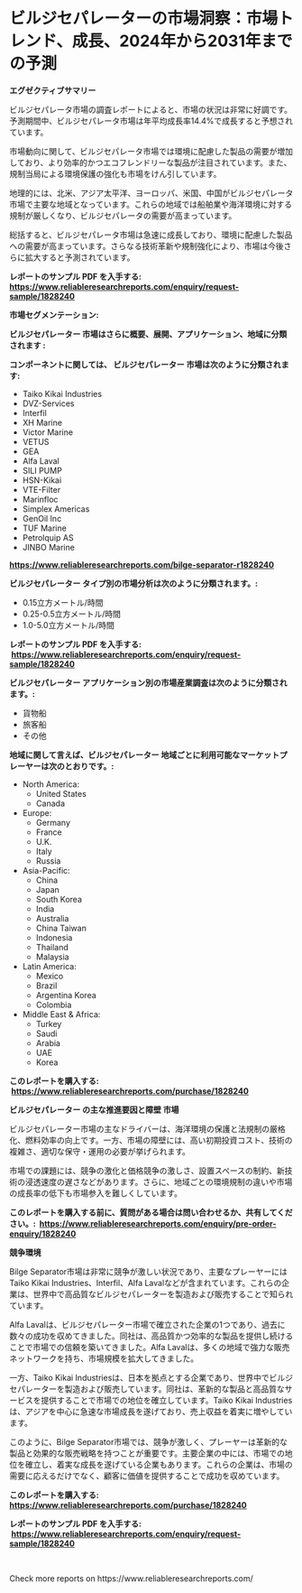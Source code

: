 <p><h1>ビルジセパレーターの市場洞察：市場トレンド、成長、2024年から2031年までの予測</h1></p><p><strong>エグゼクティブサマリー</strong></p>
<p><p>ビルジセパレータ市場の調査レポートによると、市場の状況は非常に好調です。予測期間中、ビルジセパレータ市場は年平均成長率14.4%で成長すると予想されています。</p><p>市場動向に関して、ビルジセパレータ市場では環境に配慮した製品の需要が増加しており、より効率的かつエコフレンドリーな製品が注目されています。また、規制当局による環境保護の強化も市場をけん引しています。</p><p>地理的には、北米、アジア太平洋、ヨーロッパ、米国、中国がビルジセパレータ市場で主要な地域となっています。これらの地域では船舶業や海洋環境に対する規制が厳しくなり、ビルジセパレータの需要が高まっています。</p><p>総括すると、ビルジセパレータ市場は急速に成長しており、環境に配慮した製品への需要が高まっています。さらなる技術革新や規制強化により、市場は今後さらに拡大すると予測されています。</p></p>
<p><strong>レポートのサンプル PDF を入手する: <a href="https://www.reliableresearchreports.com/enquiry/request-sample/1828240">https://www.reliableresearchreports.com/enquiry/request-sample/1828240</a></strong></p>
<p><strong>市場セグメンテーション:</strong></p>
<p><strong> ビルジセパレーター 市場はさらに概要、展開、アプリケーション、地域に分類されます :</strong></p>
<p><strong>コンポーネントに関しては、 ビルジセパレーター 市場は次のように分類されます: &nbsp;</strong></p>
<p><ul><li>Taiko Kikai Industries</li><li>DVZ-Services</li><li>Interfil</li><li>XH Marine</li><li>Victor Marine</li><li>VETUS</li><li>GEA</li><li>Alfa Laval</li><li>SILI PUMP</li><li>HSN-Kikai</li><li>VTE-Filter</li><li>Marinfloc</li><li>Simplex Americas</li><li>GenOil Inc</li><li>TUF Marine</li><li>Petrolquip AS</li><li>JINBO Marine</li></ul></p>
<p><strong><a href="https://www.reliableresearchreports.com/bilge-separator-r1828240">https://www.reliableresearchreports.com/bilge-separator-r1828240</a></strong></p>
<p><strong> ビルジセパレーター タイプ別の市場分析は次のように分類されます。:</strong></p>
<p><ul><li>0.15立方メートル/時間</li><li>0.25-0.5立方メートル/時間</li><li>1.0-5.0立方メートル/時間</li></ul></p>
<p><strong>レポートのサンプル PDF を入手する: &nbsp;<a href="https://www.reliableresearchreports.com/enquiry/request-sample/1828240">https://www.reliableresearchreports.com/enquiry/request-sample/1828240</a></strong></p>
<p><strong> ビルジセパレーター アプリケーション別の市場産業調査は次のように分類されます。:</strong></p>
<p><ul><li>貨物船</li><li>旅客船</li><li>その他</li></ul></p>
<p><strong>地域に関して言えば、ビルジセパレーター 地域ごとに利用可能なマーケットプレーヤーは次のとおりです。:</strong></p>
<p><ul>
    <li>
        North America:
        <ul>
            <li>United States</li>
            <li>Canada</li>
        </ul>
    </li>
    <li>
        Europe:
        <ul>
            <li>Germany</li>
            <li>France</li>
            <li>U.K.</li>
            <li>Italy</li>
            <li>Russia</li>
        </ul>
    </li>
    <li>
        Asia-Pacific:
        <ul>
            <li>China</li>
            <li>Japan</li>
            <li>South Korea</li>
            <li>India</li>
            <li>Australia</li>
            <li>China Taiwan</li>
            <li>Indonesia</li>
            <li>Thailand</li>
            <li>Malaysia</li>
        </ul>
    </li>
    <li>
        Latin America:
        <ul>
            <li>Mexico</li>
            <li>Brazil</li>
            <li>Argentina Korea</li>
            <li>Colombia</li>
        </ul>
    </li>
    <li>
        Middle East & Africa:
        <ul>
            <li>Turkey</li>
            <li>Saudi</li>
            <li>Arabia</li>
            <li>UAE</li>
            <li>Korea</li>
        </ul>
    </li>
    </ul></p>
<p><strong>このレポートを購入する: &nbsp;<a href="https://www.reliableresearchreports.com/purchase/1828240">https://www.reliableresearchreports.com/purchase/1828240</a></strong></p>
<p><strong>ビルジセパレーター の主な推進要因と障壁 市場</strong></p>
<p><p>ビルジセパレーター市場の主なドライバーは、海洋環境の保護と法規制の厳格化、燃料効率の向上です。一方、市場の障壁には、高い初期投資コスト、技術の複雑さ、適切な保守・運用の必要が挙げられます。</p><p>市場での課題には、競争の激化と価格競争の激しさ、設置スペースの制約、新技術の浸透速度の遅さなどがあります。さらに、地域ごとの環境規制の違いや市場の成長率の低下も市場参入を難しくしています。</p></p>
<p><strong>このレポートを購入する前に、質問がある場合は問い合わせるか、共有してください。:&nbsp; <a href="https://www.reliableresearchreports.com/enquiry/pre-order-enquiry/1828240">https://www.reliableresearchreports.com/enquiry/pre-order-enquiry/1828240</a></strong></p>
<p><strong>競争環境</strong></p>
<p><p>Bilge Separator市場は非常に競争が激しい状況であり、主要なプレーヤーにはTaiko Kikai Industries、Interfil、Alfa Lavalなどが含まれています。これらの企業は、世界中で高品質なビルジセパレーターを製造および販売することで知られています。</p><p>Alfa Lavalは、ビルジセパレーター市場で確立された企業の1つであり、過去に数々の成功を収めてきました。同社は、高品質かつ効率的な製品を提供し続けることで市場での信頼を築いてきました。Alfa Lavalは、多くの地域で強力な販売ネットワークを持ち、市場規模を拡大してきました。</p><p>一方、Taiko Kikai Industriesは、日本を拠点とする企業であり、世界中でビルジセパレーターを製造および販売しています。同社は、革新的な製品と高品質なサービスを提供することで市場での地位を確立しています。Taiko Kikai Industriesは、アジアを中心に急速な市場成長を遂げており、売上収益を着実に増やしています。</p><p>このように、Bilge Separator市場では、競争が激しく、プレーヤーは革新的な製品と効果的な販売戦略を持つことが重要です。主要企業の中には、市場での地位を確立し、着実な成長を遂げている企業もあります。これらの企業は、市場の需要に応えるだけでなく、顧客に価値を提供することで成功を収めています。</p></p>
<p><strong>このレポートを購入する: &nbsp; <a href="https://www.reliableresearchreports.com/purchase/1828240">https://www.reliableresearchreports.com/purchase/1828240</a></strong></p>
<p><strong>レポートのサンプル PDF を入手する: &nbsp;<a href="https://www.reliableresearchreports.com/enquiry/request-sample/1828240">https://www.reliableresearchreports.com/enquiry/request-sample/1828240</a></strong><strong></strong></p>
<p>&nbsp;</p>
<p>Check more reports on https://www.reliableresearchreports.com/</p>